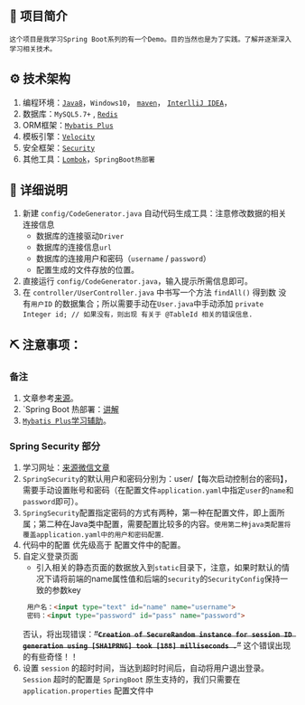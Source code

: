 ## 🐅 项目简介
    这个项目是我学习Spring Boot系列的有一个Demo。目的当然也是为了实践。了解并逐渐深入学习相关技术。

## ⚙ 技术架构
1. 编程环境：[`Java8`](https://www.oracle.com/java/technologies/javase-jdk8-downloads.html)，`Windows10`，
[`maven`](https://mvnrepository.com/)，
[`InterlliJ IDEA`](https://www.jetbrains.com/)，
2. 数据库：`MySQL5.7+` , [`Redis`](https://redis.io/)
3. ORM框架：[`Mybatis Plus`](https://mp.baomidou.com/)
4. 模板引擎：[`Velocity`](http://velocity.apache.org/)
5. 安全框架：[`Security`](https://spring.io/projects/spring-security)
6. 其他工具：[`Lombok`](https://projectlombok.org/)，`SpringBoot热部署`

## 🦁 详细说明
1. 新建 `config/CodeGenerator.java` 自动代码生成工具：注意修改数据的相关连接信息
    * 数据库的连接驱动`Driver`
    * 数据库的连接信息`url`
    * 数据库的连接用户和密码（`username` / `password`）
    * 配置生成的文件存放的位置。
2. 直接运行 `config/CodeGenerator.java`，输入提示所需信息即可。
3. 在 `controller/UserController.java` 中书写一个方法 `findAll()` 得到数 没有`用户ID` 的数据集合；所以需要手动在`User.java`中手动添加
`private Integer id; // 如果没有，则出现 有关于 @TableId 相关的错误信息.`

## ⛏ 注意事项：
### 备注
1. 文章参考[来源](https://www.toutiao.com/i6691534609064133132/)。
2. `Spring Boot 热部署：[讲解](https://blog.csdn.net/chachapaofan/article/details/88697452)
3. [`Mybatis Plus`学习辅助](https://www.jianshu.com/p/1bbddc36b63b)。

### Spring Security 部分
1. 学习网址：[来源微信文章](https://mp.weixin.qq.com/s?__biz=MzIxNjA5MTM2MA==&mid=2652437103&idx=1&sn=6b23ebf9f026dd087060ed49febc3d60&chksm=8c6205e0bb158cf6051858c5b6c8de6b049c1b2dc8099e02fcc71849b605ce74255363249b7b&scene=126&sessionid=1588736498&key=1fb1a3c108c4a26c9b39d05af79bfee5b3aab9c0897d4e327a48e943c72fa8b0f3948d956b8da80c8db2d8a7a7eb9019a44fee8b1232381a4bb6f7adca89997cecf0b424663e0f7cfa0d934d87d4e38a&ascene=1&uin=MjEyNzQ5NDYzNw%3D%3D&devicetype=Windows+10+x64&version=62090070&lang=zh_CN&exportkey=A5HTPc3MKfCWoFZcTcsNyQE%3D&pass_ticket=64zAAlv%2FhSW%2BbF9r1X7BWLvqZmYwkDa9yUJ33rXZNYBvnif%2Fi2NWSjeXHX0WNPNs)
2. `SpringSecurity`的默认用户和密码分别为：user/【每次启动控制台的密码】，需要手动设置账号和密码（在配置文件`application.yaml`中指定`user`的`name`和`password`即可）。
3. `SpringSecurity`配置指定密码的方式有两种，第一种在配置文件，即上面所属；第二种在Java类中配置，需要配置比较多的内容。`使用第二种java类配置将覆盖application.yaml中的用户和密码配置`.
4. 代码中的配置 优先级高于 配置文件中的配置。
5. 自定义登录页面
    * 引入相关的静态页面的数据放入到`static`目录下，注意，如果时默认的情况下请将前端的name属性值和后端的`security`的`SecurityConfig`保持一致的参数key
    ```html
     用户名：<input type="text" id="name" name="username">
     密码：<input type="password" id="pass" name="password">
    ```
   否认，将出现错误：**~~“`Creation of SecureRandom instance for session ID generation using [SHA1PRNG] took [188] milliseconds
   .`”~~** 这个错误出现的有些奇怪！！
6. 设置 `session` 的超时时间，当达到超时时间后，自动将用户退出登录。`Session` 超时的配置是 `SpringBoot` 原生支持的，我们只需要在 `application.properties` 配置文件中